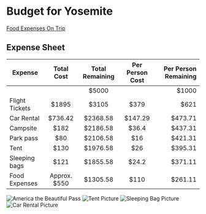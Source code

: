 # Budget for Yosemite

[Food Expenses On Trip](Food.md)

## Expense Sheet

| Expense         |    Total Cost    | Total Remaining | Per Person Cost | Per Person Remaining |
|-----------------|:----------------:|:---------------:|:---------------:|---------------------:|
|                 |                  | $5000           |                 | $1000                |
| Flight Tickets  | $1895            | $3105           | $379            | $621                 |
| Car Rental      | $736.42          | $2368.58        | $147.29         | $473.71              |
| Campsite        | $182             | $2186.58        | $36.4           | $437.31              |
| Park pass       | $80              | $2106.58        | $16             | $421.31              |
| Tent            | $130             | $1976.58        | $26             | $395.31              |
| Sleeping bags   | $121             | $1855.58        | $24.2           | $371.11              |
| Food Expenses   | Approx. $550     | $1305.58        | $110            | $261.11              |

![America the Beautiful Pass](https://github.com/danielking13/TripProjectSE/blob/feature/budget/americaTheBeautifulPass.PNG "America the Beautiful Pass")
![Tent Picture](https://github.com/danielking13/TripProjectSE/blob/feature/budget/TentPic.png)
![Sleeping Bag Picture](https://github.com/danielking13/TripProjectSE/blob/feature/budget/SleepingBag.png)
![Car Rental Picture](https://github.com/danielking13/TripProjectSE/blob/feature/budget/CarRental.PNG )
